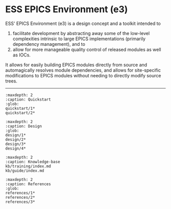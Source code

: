 # ESS EPICS Environment (e3)

ESS' EPICS Environment (e3) is a design concept and a toolkit intended to 
1. facilitate development by abstracting away some of the low-level complexities intrinsic to large EPICS implementations (primarily dependency management), and to
2. allow for more manageable quality control of released modules as well as IOCs.

It allows for easily building EPICS modules directly from source and automagically resolves module dependencies, and allows for site-specific modifications to EPICS modules without needing to directly modify source trees.

---

```{toctree}
:maxdepth: 2
:caption: Quickstart
:glob:
quickstart/1*
quickstart/2*
```

```{toctree}
:maxdepth: 2
:caption: Design
:glob:
design/1*
design/2*
design/3*
design/4*
```

```{toctree}
:maxdepth: 2
:caption: Knowledge-base
kb/training/index.md
kb/guide/index.md
```

```{toctree}
:maxdepth: 2
:caption: References
:glob:
references/1*
references/2*
references/3*
```
